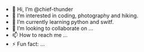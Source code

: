 - 👋 Hi, I’m @chief-thunder
- 👀 I’m interested in coding, photography and hiking.
- 🌱 I’m currently learning python and switf.
- 💞️ I’m looking to collaborate on ...
- 📫 How to reach me ...
- ⚡ Fun fact: ...

<!---
chief-thunder/chief-thunder is a ✨ special ✨ repository because its `README.md` (this file) appears on your GitHub profile.
You can click the Preview link to take a look at your changes.
--->

